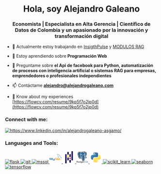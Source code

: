 <h1 align="center">Hola, soy Alejandro Galeano</h1>
<h3 align="center">Economista | Especialista en Alta Gerencia | Científico de Datos de Colombia y un apasionado por la innovación y transformación digital</h3>

- 🔭 Actualmente estoy trabajando en [InsigthPulse](https://github.com/ASGAMO-DS/Proyecto-Final-Version1) y [MODULOS RAG](https://github.com/ASGAMO-DS/Proyecto-Sagalo.git)

- 🌱 Estoy aprendiendo sobre **Programación Web**

- 💬 Preguntame sobre **el Api de facebook para Python, automatización de procesos con inteligencia artificial o sistemas RAG para empresas, emprendedores o profesionales independientes**

- 📫 Contáctame **alejandro@alejandrogaleano.com**

- 📄 Know about my experiences [https://flowcv.com/resume/9kp5f7o2jp0d](https://flowcv.com/resume/9kp5f7o2jp0d)

<h3 align="left">Connect with me:</h3>
<p align="left">
<a href="https://linkedin.com/in/https://www.linkedin.com/in/alejandrogaleano-asgamo/" target="blank"><img align="center" src="https://raw.githubusercontent.com/rahuldkjain/github-profile-readme-generator/master/src/images/icons/Social/linked-in-alt.svg" alt="https://www.linkedin.com/in/alejandrogaleano-asgamo/" height="30" width="40" /></a>
</p>

<h3 align="left">Languages and Tools:</h3>
<p align="left"> <a href="https://flask.palletsprojects.com/" target="_blank" rel="noreferrer"> <img src="https://www.vectorlogo.zone/logos/pocoo_flask/pocoo_flask-icon.svg" alt="flask" width="40" height="40"/> </a> <a href="https://git-scm.com/" target="_blank" rel="noreferrer"> <img src="https://www.vectorlogo.zone/logos/git-scm/git-scm-icon.svg" alt="git" width="40" height="40"/> </a> <a href="https://www.microsoft.com/en-us/sql-server" target="_blank" rel="noreferrer"> <img src="https://www.svgrepo.com/show/303229/microsoft-sql-server-logo.svg" alt="mssql" width="40" height="40"/> </a> <a href="https://www.mysql.com/" target="_blank" rel="noreferrer"> <img src="https://raw.githubusercontent.com/devicons/devicon/master/icons/mysql/mysql-original-wordmark.svg" alt="mysql" width="40" height="40"/> </a> <a href="https://pandas.pydata.org/" target="_blank" rel="noreferrer"> <img src="https://raw.githubusercontent.com/devicons/devicon/2ae2a900d2f041da66e950e4d48052658d850630/icons/pandas/pandas-original.svg" alt="pandas" width="40" height="40"/> </a> <a href="https://www.postgresql.org" target="_blank" rel="noreferrer"> <img src="https://raw.githubusercontent.com/devicons/devicon/master/icons/postgresql/postgresql-original-wordmark.svg" alt="postgresql" width="40" height="40"/> </a> <a href="https://www.python.org" target="_blank" rel="noreferrer"> <img src="https://raw.githubusercontent.com/devicons/devicon/master/icons/python/python-original.svg" alt="python" width="40" height="40"/> </a> <a href="https://scikit-learn.org/" target="_blank" rel="noreferrer"> <img src="https://upload.wikimedia.org/wikipedia/commons/0/05/Scikit_learn_logo_small.svg" alt="scikit_learn" width="40" height="40"/> </a> <a href="https://seaborn.pydata.org/" target="_blank" rel="noreferrer"> <img src="https://seaborn.pydata.org/_images/logo-mark-lightbg.svg" alt="seaborn" width="40" height="40"/> </a> <a href="https://www.tensorflow.org" target="_blank" rel="noreferrer"> <img src="https://www.vectorlogo.zone/logos/tensorflow/tensorflow-icon.svg" alt="tensorflow" width="40" height="40"/> </a> </p>
